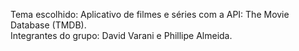 Tema escolhido: Aplicativo de filmes e séries com a API: The Movie Database (TMDB). </br>
Integrantes do grupo: David Varani e Phillipe Almeida.
